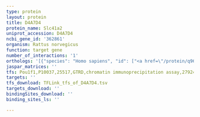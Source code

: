 ```yaml
---
type: protein
layout: protein
title: D4A7D4
protein_name: Slc41a2
uniprot_accession: D4A7D4
ncbi_gene_id: '362861'
organism: Rattus norvegicus
function: target gene
number_of_interactions: '1'
orthologs: '[{"species": "Homo sapiens", "id": ["<a href=\"/protein/q96jw4\">Q96JW4</a>"]}, {"species": "Danio rerio", "id": ["<a href=\"/protein/e7f597\">E7F597</a>"]}, {"species": "Mus musculus", "id": ["<a href=\"/protein/q8byr8\">Q8BYR8</a>"]}, {"species": "Caenorhabditis elegans", "id": ["<a href=\"/protein/o45182\">O45182</a>"]}]'
jaspar_matrices: ''
tfs: Pou1f1,P10037,25517,GTRD,chromatin immunoprecipitation assay,27924024%5Buid%5D,No
targets: ''
tfs_download: TFLink_tfs_of_D4A7D4.tsv
targets_download: ''
bindingSites_download: ''
binding_sites_ls: ''

---
```

